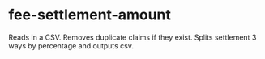 # fee-settlement-amount
Reads in a CSV. Removes duplicate claims if they exist. Splits settlement 3 ways by percentage and outputs csv.
